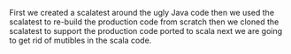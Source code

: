First we created a scalatest around the ugly Java code
then we used the scalatest to re-build the production code from scratch
then we cloned the scalatest to support the production code ported to scala
next we are going to get rid of mutibles in the scala code.